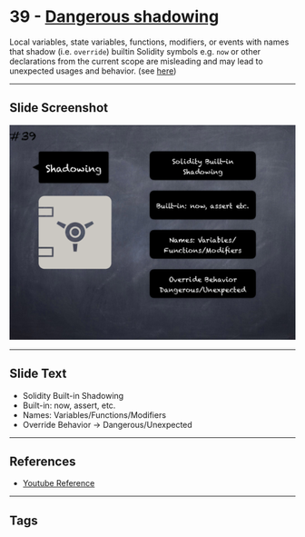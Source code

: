 # 39 - [Dangerous shadowing](Dangerous%20shadowing.md)
Local variables, state variables, functions, modifiers, or events with names that shadow (i.e. `override`) builtin Solidity symbols e.g. `now` or other declarations from the current scope are misleading and may lead to unexpected usages and behavior. (see [here](https://github.com/crytic/slither/wiki/Detector-Documentation#builtin-symbol-shadowing))
___
## Slide Screenshot
![039.png](../../images/4.Pitfalls%20and%20Best%20Practices%20101/039.png)
___
## Slide Text
- Solidity Built-in Shadowing
- Built-in: now, assert, etc.
- Names: Variables/Functions/Modifiers
- Override Behavior -> Dangerous/Unexpected
___
## References
- [Youtube Reference](https://youtu.be/fgXuHaZDenU?t=1449)
___
## Tags